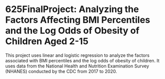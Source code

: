 # 625FinalProject: Analyzing the Factors Affecting BMI Percentiles and the Log Odds of Obesity of Children Aged 2-15

This project uses linear and logistic regression to analyze the factors associated with BMI percentiles and the log odds of obesity of children. It uses data from the National Health and Nutrition Examination Survey (NHANES) conducted by the CDC from 2017 to 2020.
